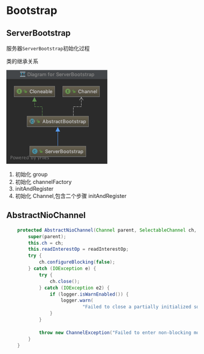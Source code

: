 # Bootstrap

## ServerBootstrap

服务器`ServerBootstrap`初始化过程

类的继承关系

![ServerBootstrap](./images/ServerBootstrap.png)

1. 初始化 group
2. 初始化 channelFactory
3. initAndRegister
4. 初始化 Channel,包含二个步骤 initAndRegister

## AbstractNioChannel

```java
    protected AbstractNioChannel(Channel parent, SelectableChannel ch, int readInterestOp) {
        super(parent);
        this.ch = ch;
        this.readInterestOp = readInterestOp;
        try {
            ch.configureBlocking(false);
        } catch (IOException e) {
            try {
                ch.close();
            } catch (IOException e2) {
                if (logger.isWarnEnabled()) {
                    logger.warn(
                            "Failed to close a partially initialized socket.", e2);
                }
            }

            throw new ChannelException("Failed to enter non-blocking mode.", e);
        }
    }
```
